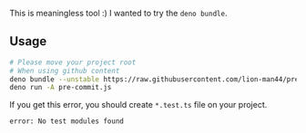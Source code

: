 This is meaningless tool :)
I wanted to try the `deno bundle`.

## Usage

```sh
# Please move your project root
# When using github content
deno bundle --unstable https://raw.githubusercontent.com/lion-man44/pre-commit/main/mod.ts pre-commit.js
deno run -A pre-commit.js
```

If you get this error, you should create `*.test.ts` file on your project.

```sh
error: No test modules found
```